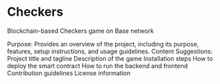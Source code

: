 # Checkers
Blockchain-based Checkers game on Base network

Purpose: Provides an overview of the project, including its purpose, features, setup instructions, and usage guidelines.
Content Suggestions:
Project title and tagline
Description of the game
Installation steps
How to deploy the smart contract
How to run the backend and frontend
Contribution guidelines
License information
